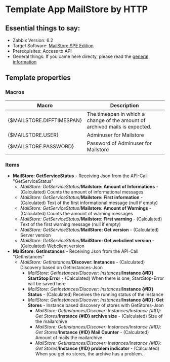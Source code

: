 # Template App MailStore by HTTP
## Essential things to say:
* Zabbix Version: 6.2
* Target Software: [MailStore SPE Edition](https://www.mailstore.com/de/produkte/mailstore-spe/)
* Prerequisites: Access to API
* General things: If you came here directy, please read the [general information](../readme.md)
## Template properties
### Macros

| Macro | Description |
| --- | --- |
| {$MAILSTORE.DIFFTIMESPAN} | The timespan in which a change of the amount of archived mails is expected. |
| {$MAILSTORE.USER} | Adminuser for Mailstore |
| {$MAILSTORE.PASSWORD} | Password of Adminuser for Mailstore |

### Items
* **MailStore: GetServiceStatus** - Receiving Json from the API-Call "GetServiceStatus"
  * *MailStore: GetServiceStatus*/**Mailstore: Amount of Informations** - (Calculated) Counts the amount of informational messages
  * *MailStore: GetServiceStatus*/**Mailstore: First information** - (Calculated) Text of the first informational message (null if empty)
  * *MailStore: GetServiceStatus*/**Mailstore: Amount of Warnings** - (Calculated) Counts the amount of warning messages
  * *MailStore: GetServiceStatus*/**Mailstore: First warning** - (Calculated) Text of the first warning message (null if empty)
  * *MailStore: GetServiceStatus*/**MailStore: Get version** - (Calculated) Server version
  * *MailStore: GetServiceStatus*/**MailStore: Get webclient version** - (Calculated) Webclient version
* **MailStore: GetInstances** - Receiving Json from the API-Call "GetInstances"
  * *MailStore: GetInstances*/**Discover: Instances** - (Calculated) Discovery based on GetInstances-Json
    * *MailStore: GetInstances/Discover: Instances*/**Instance {#ID} StartStop Error** - (Calculated) When there is one, StartStop-Error will be saved here
    * *MailStore: GetInstances/Discover: Instances*/**Instance {#ID} Status** - (Calculated) Receives the running status of the instance
    * *MailStore: GetInstances/Discover: Instances*/**Instance {#ID}: Get Stores** - Instance based discovery of stores with GetStores-Json
      * *MailStore: GetInstances/Discover: Instances/Instance {#ID}: Get Stores*/**Instance {#ID} archive size** - (Calculated) Size of the mailarchive
      * *MailStore: GetInstances/Discover: Instances/Instance {#ID}: Get Stores*/**Instance {#ID} Mail Counter** - (Calculated) Amount of mails the mailarchive
      * *MailStore: GetInstances/Discover: Instances/Instance {#ID}: Get Stores*/**Instance {#ID} problem indicator** - (Calculated) When you get no stores, the archive has a problem.
